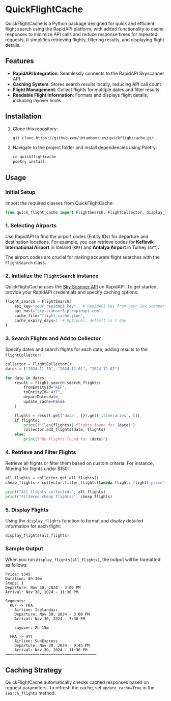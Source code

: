 # QuickFlightCache

QuickFlightCache is a Python package designed for quick and efficient flight search using the RapidAPI platform, with added functionality to cache responses to minimize API calls and reduce response times for repeated requests. It simplifies retrieving flights, filtering results, and displaying flight details.

## Features

- **RapidAPI Integration**: Seamlessly connects to the RapidAPI Skyscanner API.
- **Caching System**: Stores search results locally, reducing API call count.
- **Flight Management**: Collect flights for multiple dates and filter results.
- **Readable Flight Information**: Formats and displays flight details, including layover times.

## Installation

1. Clone this repository:
    ```bash
    git clone https://github.com/imtambovtcev/quickflightcache.git
    ```
2. Navigate to the project folder and install dependencies using Poetry:
    ```bash
    cd quickflightcache
    poetry install
    ```

## Usage

### Initial Setup

Import the required classes from QuickFlightCache:

```python
from quick_flight_cache import FlightSearch, FlightCollector, display_flights
```

### 1. Selecting Airports

Use RapidAPI to find the airport codes (Entity IDs) for departure and destination locations. For example, you can retrieve codes for **Keflavík International Airport** in Iceland (`KEF`) and **Antalya Airport** in Turkey (`AYT`). 

The airport codes are crucial for making accurate flight searches with the `FlightSearch` class.


### 2. Initialize the `FlightSearch` instance

QuickFlightCache uses the [Sky Scanner API](https://rapidapi.com/ntd119/api/sky-scanner3) on RapidAPI. To get started, provide your RapidAPI credentials and specify caching options:

```python
flight_search = FlightSearch(
    api_key="your_rapidapi_key",  # RapidAPI key from your Sky Scanner subscription
    api_host="sky-scanner3.p.rapidapi.com",
    cache_file="flight_cache.json",
    cache_expiry_days=1  # Optional, default is 1 day
)
```


### 3. Search Flights and Add to Collector

Specify dates and search flights for each date, adding results to the `FlightCollector`:
```python
collector = FlightCollector()
dates = ["2024-11-30", "2024-12-01", "2024-12-02"]

for date in dates:
    result = flight_search.search_flights(
        fromEntityId="KEF",
        toEntityId="AYT",
        departDate=date,
        update_cache=False
    )

    flights = result.get('data', {}).get('itineraries', [])
    if flights:
        print(f"{len(flights)} flights found for {date}")
        collector.add_flights(date, flights)
    else:
        print(f"No flights found for {date}")
```

### 4. Retrieve and Filter Flights

Retrieve all flights or filter them based on custom criteria. For instance, filtering for flights under $150:

```python
all_flights = collector.get_all_flights()
cheap_flights = collector.filter_flights(lambda flight: flight['price']['raw'] < 150)

print("All flights collected:", all_flights)
print("Filtered cheap flights:", cheap_flights)
```

### 5. Display Flights

Using the `display_flights` function to format and display detailed information for each flight:

```python
display_flights(all_flights)
```

### Sample Output

When you run `display_flights(all_flights)`, the output will be formatted as follows:

```
Price: $345
Duration: 8h 30m
Stops: 1
Departure: Nov 30, 2024 - 3:00 PM
Arrival: Nov 30, 2024 - 11:30 PM

Segments:
  KEF -> FRA
    Airline: Icelandair
    Departure: Nov 30, 2024 - 3:00 PM
    Arrival: Nov 30, 2024 - 7:30 PM

    Layover: 2h 15m

  FRA -> AYT
    Airline: SunExpress
    Departure: Nov 30, 2024 - 9:45 PM
    Arrival: Nov 30, 2024 - 11:30 PM
========================================
```

## Caching Strategy

QuickFlightCache automatically checks cached responses based on request parameters. To refresh the cache, set `update_cache=True` in the `search_flights` method.